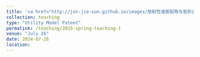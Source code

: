 ```yaml
---
title: '<a href="http://jun-jie-sun.github.io/images/放射性滩面裂隙与氢析出实验测量装置及测量方法.png" style="color: teal;">1. Granted: A Device and Method for Experimental Measurement of Radon Exhalation from Fissures in Radioactive Beach Surfaces </a>'
collection: teaching
type: "Utility Model Patent"
permalink: /teaching/2015-spring-teaching-1
venue: "July 26"
date: 2024-07-26
location: 
---
```

